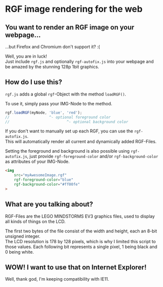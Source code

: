 # RGF image rendering for the web

## You want to render an RGF image on your webpage...
...but Firefox and Chromium don't support it? :(

Well, you are in luck! \
Just include `rgf.js` and optionally `rgf-autofix.js` into your webpage and be amazed by the stunning 128p 1bit graphics.

## How do I use this?

`rgf.js` adds a global `rgf`-Object with the method `loadRGF()`.

To use it, simply pass your IMG-Node to the method.

```js
rgf.loadRGF(myNode, 'blue', 'red');
//                  ^- optional foreground color
//                          ^- optional background color
```

If you don't want to manually set up each RGF, you can use the `rgf-autofix.js`. \
This will automatically render all current and dynamically added RGF-Files.

Setting the foreground and background is also possible using `rgf-autofix.js`, just provide `rgf-foreground-color` and/or `rgf-background-color` as attributes of your IMG-Node.

```html
<img
    src="myAwesomeImage.rgf"
    rgf-foreground-color="blue"
    rgf-background-color="#ff00fe"
>
```

## What are you talking about?

RGF-Files are the LEGO MINDSTORMS EV3 graphics files, used to display all kinds of things on the LCD.

The first two bytes of the file consist of the width and height, each an 8-bit unsigned integer. \
The LCD resolution is 178 by 128 pixels, which is why I limited this script to those values.
Each following bit represents a single pixel, 1 being black and 0 being white.

## WOW! I want to use that on Internet Explorer!
Well, thank god, I'm keeping compatibility with IE11.
